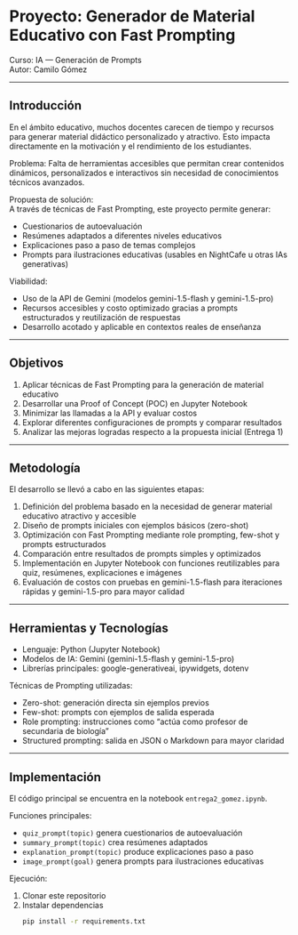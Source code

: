 # Proyecto: Generador de Material Educativo con Fast Prompting

Curso: IA — Generación de Prompts  
Autor: Camilo Gómez  

---

## Introducción
En el ámbito educativo, muchos docentes carecen de tiempo y recursos para generar material didáctico personalizado y atractivo. Esto impacta directamente en la motivación y el rendimiento de los estudiantes.

Problema: Falta de herramientas accesibles que permitan crear contenidos dinámicos, personalizados e interactivos sin necesidad de conocimientos técnicos avanzados.

Propuesta de solución:  
A través de técnicas de Fast Prompting, este proyecto permite generar:
- Cuestionarios de autoevaluación
- Resúmenes adaptados a diferentes niveles educativos
- Explicaciones paso a paso de temas complejos
- Prompts para ilustraciones educativas (usables en NightCafe u otras IAs generativas)

Viabilidad:  
- Uso de la API de Gemini (modelos gemini-1.5-flash y gemini-1.5-pro)  
- Recursos accesibles y costo optimizado gracias a prompts estructurados y reutilización de respuestas  
- Desarrollo acotado y aplicable en contextos reales de enseñanza  

---

## Objetivos
1. Aplicar técnicas de Fast Prompting para la generación de material educativo  
2. Desarrollar una Proof of Concept (POC) en Jupyter Notebook  
3. Minimizar las llamadas a la API y evaluar costos  
4. Explorar diferentes configuraciones de prompts y comparar resultados  
5. Analizar las mejoras logradas respecto a la propuesta inicial (Entrega 1)  

---

## Metodología
El desarrollo se llevó a cabo en las siguientes etapas:

1. Definición del problema basado en la necesidad de generar material educativo atractivo y accesible  
2. Diseño de prompts iniciales con ejemplos básicos (zero-shot)  
3. Optimización con Fast Prompting mediante role prompting, few-shot y prompts estructurados  
4. Comparación entre resultados de prompts simples y optimizados  
5. Implementación en Jupyter Notebook con funciones reutilizables para quiz, resúmenes, explicaciones e imágenes  
6. Evaluación de costos con pruebas en gemini-1.5-flash para iteraciones rápidas y gemini-1.5-pro para mayor calidad  

---

## Herramientas y Tecnologías
- Lenguaje: Python (Jupyter Notebook)  
- Modelos de IA: Gemini (gemini-1.5-flash y gemini-1.5-pro)  
- Librerías principales: google-generativeai, ipywidgets, dotenv  

Técnicas de Prompting utilizadas:  
- Zero-shot: generación directa sin ejemplos previos  
- Few-shot: prompts con ejemplos de salida esperada  
- Role prompting: instrucciones como “actúa como profesor de secundaria de biología”  
- Structured prompting: salida en JSON o Markdown para mayor claridad  

---

## Implementación
El código principal se encuentra en la notebook `entrega2_gomez.ipynb`.  

Funciones principales:  
- `quiz_prompt(topic)` genera cuestionarios de autoevaluación  
- `summary_prompt(topic)` crea resúmenes adaptados  
- `explanation_prompt(topic)` produce explicaciones paso a paso  
- `image_prompt(goal)` genera prompts para ilustraciones educativas  

Ejecución:  
1. Clonar este repositorio  
2. Instalar dependencias  
   ```bash
   pip install -r requirements.txt
